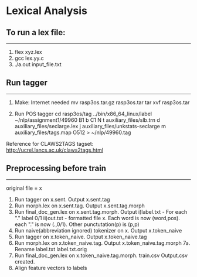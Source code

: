 # Lexical Analysis

## To run a lex file:
---------------------
1) flex xyz.lex
2) gcc lex.yy.c
3) ./a.out input_file.txt

## Run tagger
----------
1) Make: Internet needed
mv rasp3os.tar.gz rasp3os.tar
tar xvf rasp3os.tar

2) Run POS tagger
cd rasp3os/tag
../bin/x86_64_linux/label ~/nlp/assignment1/49960 B1 b C1 N t auxiliary_files/slb.trn d auxiliary_files/seclarge.lex j auxiliary_files/unkstats-seclarge m auxiliary_files/tags.map O512 > ~/nlp/49960.tag


Reference for CLAWS2TAGS tagset:
http://ucrel.lancs.ac.uk/claws2tags.html

## Preprocessing before train
--------------------------
original file = x
1. Run tagger on x.sent. Output x.sent.tag
2. Run morph.lex on x.sent.tag. Output x.sent.tag.morph
3. Run final_doc_gen.lex on x.sent.tag.morph. Output 
   i)label.txt - For each "." label 0/1
  ii)out.txt - formatted file x. Each word is now (word,pos). each "." is now (.,0/1). Other punctutation(p) is (p,p)
4. Run naive(abbreviation ignored) tokenizer on x. Output x.token_naive
5. Run tagger on x.token_naive. Output x.token_naive.tag
6. Run morph.lex on x.token_naive.tag. Output x.token_naive.tag.morph
7a. Rename label.txt label.txt.orig
7. Run final_doc_gen.lex on x.token_naive.tag.morph. train.csv Output.csv created.
8. Align feature vectors to labels

